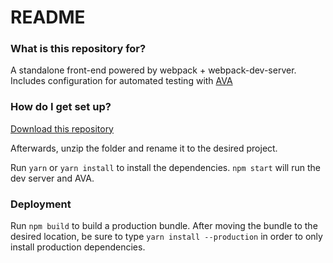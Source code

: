 # README #

### What is this repository for? ###

A standalone front-end powered by webpack + webpack-dev-server. Includes configuration for automated testing with [AVA](https://github.com/avajs/ava)

### How do I get set up? ###

[Download this repository](https://bitbucket.org/cgis_development/webpack-scaffolding/get/master.zip)

Afterwards, unzip the folder and rename it to the desired project.

Run `yarn` or `yarn install` to install the dependencies. `npm start` will run the dev server and AVA.

### Deployment ###

Run `npm build` to build a production bundle. After moving the bundle to the desired location, be sure to type `yarn install --production` in order to only install production dependencies.

